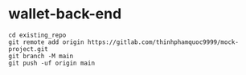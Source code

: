 # wallet-back-end

```
cd existing_repo
git remote add origin https://gitlab.com/thinhphamquoc9999/mock-project.git
git branch -M main
git push -uf origin main
```
